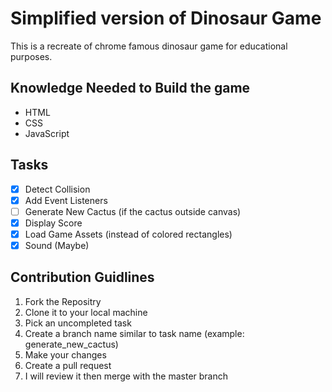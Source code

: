 # Simplified version of Dinosaur Game

This is a recreate of chrome famous dinosaur game for educational purposes.

## Knowledge Needed to Build the game

- HTML
- CSS
- JavaScript

## Tasks

- [x] Detect Collision
- [x] Add Event Listeners
- [ ] Generate New Cactus (if the cactus outside canvas)
- [x] Display Score
- [x] Load Game Assets (instead of colored rectangles)
- [x] Sound (Maybe)

## Contribution Guidlines

1. Fork the Repositry
2. Clone it to your local machine
3. Pick an uncompleted task
4. Create a branch name similar to task name (example: generate_new_cactus)
5. Make your changes
6. Create a pull request
7. I will review it then merge with the master branch
